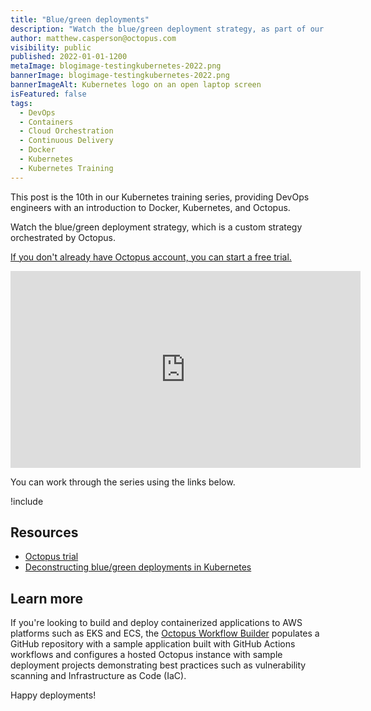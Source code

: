 ```yaml
---
title: "Blue/green deployments"
description: "Watch the blue/green deployment strategy, as part of our Kubernetes training series"
author: matthew.casperson@octopus.com
visibility: public
published: 2022-01-01-1200
metaImage: blogimage-testingkubernetes-2022.png
bannerImage: blogimage-testingkubernetes-2022.png
bannerImageAlt: Kubernetes logo on an open laptop screen
isFeatured: false
tags: 
  - DevOps
  - Containers
  - Cloud Orchestration
  - Continuous Delivery
  - Docker 
  - Kubernetes
  - Kubernetes Training
---
```


This post is the 10th in our Kubernetes training series, providing DevOps engineers with an introduction to Docker, Kubernetes, and Octopus. 

Watch the blue/green deployment strategy, which is a custom strategy orchestrated by Octopus.

[If you don't already have Octopus account, you can start a free trial.](https://oc.to/octopus-k8s-training-trial)

<p style="text-align:center"><iframe width="560" height="315" src="https://www.youtube.com/embed/3UEdOWPFglY?si=G-hl54LLX9952eWI" title="Blue Green deployments" frameborder="0" allow="accelerometer; autoplay; clipboard-write; encrypted-media; gyroscope; picture-in-picture; web-share" allowfullscreen></iframe></p>

You can work through the series using the links below.

!include <k8s-training-toc>

## Resources

* [Octopus trial](https://oc.to/octopus-k8s-training-trial)
* [Deconstructing blue/green deployments in Kubernetes](https://octopus.com/blog/deconstructing-blue-green-deployments)

## Learn more

If you're looking to build and deploy containerized applications to AWS platforms such as EKS and ECS, the [Octopus Workflow Builder](https://octopusworkflowbuilder.octopus.com/#/) populates a GitHub repository with a sample application built with GitHub Actions workflows and configures a hosted Octopus instance with sample deployment projects demonstrating best practices such as vulnerability scanning and Infrastructure as Code (IaC). 

Happy deployments! 
